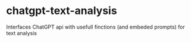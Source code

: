 # chatgpt-text-analysis
Interfaces ChatGPT api with usefull finctions (and embeded prompts) for text analysis
